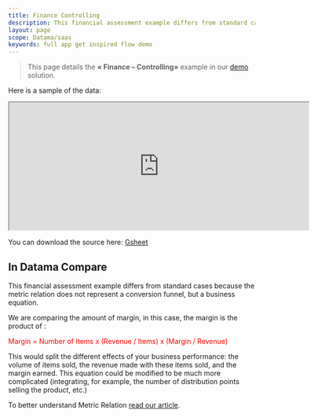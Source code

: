 ```yaml
---
title: Finance Controlling
description: This financial assessment example differs from standard cases because the metric relation does not represent a conversion funnel, but a business equation.
layout: page
scope: Datama/saas
keywords: full app get inspired flow demo 
---
```


> This page details the **« Finance – Controlling»**  example in our <a href="https://app.Datama.io/" target="_blank">demo</a> solution.

Here is a sample of the data:

<center><iframe src="https://docs.google.com/spreadsheets/d/e/2PACX-1vTXYphkUS8WX6Wa4GZp5LBisnEOoqdLyp9darrXuIJPqmsnv_f8Tvhq_0sNX7L2uVfIaJjonTP2j8Fm/pubhtml?gid=1408263987&amp;single=true&amp;widget=true&amp;headers=false" width="610" height="260"></iframe></center>

You can download the source here: [Gsheet](https://docs.google.com/spreadsheets/d/1bNEeqm5CfpPmYPr_t4ff1xcJkSBKoVvwJd4vKB0sDzs/edit#gid=1408263987)

## In Datama Compare

This financial assessment example differs from standard cases because the metric relation does not represent a conversion funnel, but a business equation.

We are comparing the amount of margin, in this case, the margin is the product of :

<span style="color:red"> Margin = Number of Items x (Revenue / Items) x (Margin / Revenue) </span>

This would split the different effects of your business performance: the volume of items sold, the revenue made with these items sold, and the margin earned.  This equation could be modified to be much more complicated (integrating, for example, the number of distribution points selling the product, etc.)

To better understand Metric Relation [read our article]({{site.url}}/{{site.baseurl}}/core_app/header/input/metric_relation.html).
